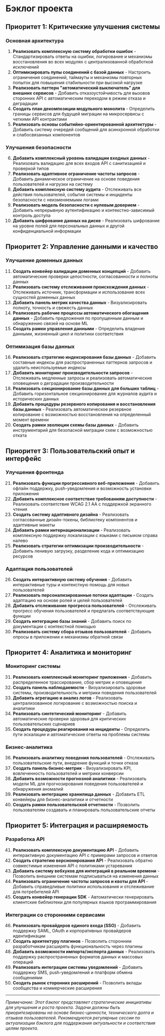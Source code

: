 # Бэклог проекта

## Приоритет 1: Критические улучшения системы

### Основная архитектура
1. **Реализовать комплексную систему обработки ошибок** - Стандартизировать ответы на ошибки, логирование и механизмы восстановления во всех модулях с централизованной обработкой исключений
2. **Оптимизировать пулы соединений с базой данных** - Настроить ограничения соединений, таймауты и механизмы повторных попыток для повышения стабильности при высокой нагрузке
3. **Реализовать паттерн "автоматический выключатель" для внешних сервисов** - Добавить отказоустойчивость для вызовов сторонних API с автоматическим переходом в режим отказа и деградации
4. **Создать план декомпозиции модульного монолита** - Определить границы сервисов для будущей миграции на микросервисы с четкими API контрактами
5. **Реализовать основы событийно-ориентированной архитектуры** - Добавить систему очередей сообщений для асинхронной обработки и слабосвязанных компонентов

### Улучшения безопасности
6. **Добавить комплексный уровень валидации входных данных** - Реализовать валидацию для всех входов API с санитизацией и проверкой типов
7. **Реализовать адаптивное ограничение частоты запросов** - Добавить динамическое ограничение на основе поведения пользователей и нагрузки на систему
8. **Добавить комплексную систему аудита** - Отслеживать все действия пользователей, события системы и инциденты безопасности с неизменяемыми логами
9. **Реализовать модель безопасности с нулевым доверием** - Добавить непрерывную аутентификацию и контекстно-зависимый контроль доступа
10. **Добавить шифрование данных на диске** - Реализовать шифрование на уровне полей для персональных данных и другой конфиденциальной информации

## Приоритет 2: Управление данными и качество

### Улучшение доменных данных
11. **Создать конвейер валидации доменных концепций** - Добавить автоматические проверки целостности, согласованности и полноты данных
12. **Реализовать систему отслеживания происхождения данных** - Отслеживать источник, трансформации и использование всех сущностей доменных данных
13. **Добавить панель метрик качества данных** - Визуализировать полноту, точность и свежесть данных
14. **Реализовать рабочие процессы автоматического обогащения данных** - Добавить предложения по пропущенным данным и обнаружению связей на основе ML
15. **Создать рамки управления данными** - Определить владение данными, жизненный цикл и политики соответствия

### Оптимизация базы данных
16. **Реализовать стратегию индексирования базы данных** - Добавить составные индексы для распространенных паттернов запросов и удалить неиспользуемые индексы
17. **Добавить мониторинг производительности запросов** - Отслеживать медленные запросы и реализовать автоматические оповещения о деградации производительности
18. **Реализовать секционирование базы данных для больших таблиц** - Добавить горизонтальное секционирование для журналов аудита и исторических данных
19. **Добавить процедуры резервного копирования и восстановления базы данных** - Реализовать автоматическое резервное копирование с возможностью восстановления на определенный момент времени
20. **Создать рамки эволюции схемы базы данных** - Добавить инструментарий для безопасной миграции схем с возможностью отката

## Приоритет 3: Пользовательский опыт и интерфейс

### Улучшения фронтенда
21. **Реализовать функции прогрессивного веб-приложения** - Добавить офлайн поддержку, push-уведомления и возможность установки приложения
22. **Добавить комплексное соответствие требованиям доступности** - Реализовать соответствие WCAG 2.1 AA с поддержкой экранного чтения
23. **Создать систему адаптивного дизайна** - Реализовать согласованные дизайн-токены, библиотеку компонентов и адаптивные макеты
24. **Добавить рамки интернационализации** - Реализовать комплексную поддержку локализации с языками с письмом справа налево
25. **Реализовать стратегии оптимизации производительности** - Добавить ленивую загрузку, разделение кода и оптимизацию ресурсов

### Адаптация пользователей
26. **Создать интерактивную систему обучения** - Добавить интерактивные туры и контекстную помощь для новых пользователей
27. **Реализовать персонализированные потоки адаптации** - Создать адаптацию на основе ролей и целей пользователей
28. **Добавить отслеживание прогресса пользователей** - Отслеживать прогресс обучения пользователей и предлагать соответствующие функции
29. **Создать интеграцию базы знаний** - Добавить поиск по документации с контекстной помощью
30. **Реализовать систему сбора отзывов пользователей** - Добавить опросы в приложении и механизмы обратной связи

## Приоритет 4: Аналитика и мониторинг

### Мониторинг системы
31. **Реализовать комплексный мониторинг приложения** - Добавить распределенное трассирование, сбор метрик и оповещения
32. **Создать панель наблюдаемости** - Визуализировать здоровье системы, производительность и метрики поведения пользователей
33. **Добавить агрегацию и анализ логов** - Реализовать централизованное логирование с возможностью поиска и аналитики
34. **Реализовать синтетический мониторинг** - Добавить автоматические проверки здоровья для критических пользовательских сценариев
35. **Создать процедуры реагирования на инциденты** - Определить пути эскалации и автоматические ответы на проблемы системы

### Бизнес-аналитика
36. **Реализовать аналитику поведения пользователей** - Отслеживать пользовательские пути, внедрение функций и точки отказа
37. **Создать панель бизнес-метрик** - Визуализировать KPI, вовлеченность пользователей и метрики конверсии
38. **Добавить возможности прогнозной аналитики** - Реализовать модели ML для прогнозирования поведения пользователей и обнаружения аномалий
39. **Реализовать интеграцию хранилища данных** - Добавить ETL конвейеры для бизнес-аналитики и отчетности
40. **Создать рамки пользовательской отчетности** - Позволить пользователям создавать и планировать пользовательские отчеты

## Приоритет 5: Интеграция и расширяемость

### Разработка API
41. **Реализовать комплексную документацию API** - Добавить интерактивную документацию API с примерами запросов и ответов
42. **Создать стратегию версионирования API** - Реализовать обратно совместимые изменения API с политиками устаревания
43. **Добавить систему вебхуков для интеграций в реальном времени** - Позволить внешним системам подписываться на изменения данных
44. **Реализовать ограничение частоты запросов и квоты для API** - Добавить справедливые политики использования и отслеживание для потребителей API
45. **Создать конвейер генерации SDK** - Автоматически генерировать клиентские библиотеки для популярных языков программирования

### Интеграции со сторонними сервисами
46. **Реализовать провайдеров единого входа (SSO)** - Добавить поддержку SAML, OAuth и корпоративных провайдеров идентификации
47. **Создать архитектуру плагинов** - Позволить сторонним разработчикам расширять функциональность через плагины
48. **Добавить возможности импорта/экспорта данных** - Реализовать поддержку распространенных форматов данных и массовых операций
49. **Реализовать интеграции системы уведомлений** - Добавить поддержку SMS, push-уведомлений и платформ обмена сообщениями
50. **Создать рынок сторонних расширений** - Позволить вклады сообщества и коммерческие расширения

---
*Примечание: Этот бэклог представляет стратегические инициативы для улучшения и роста проекта. Задачи должны быть приоритезированы на основе бизнес-ценности, технического долга и отзывов пользователей. Рекомендуются регулярные сессии по актуализации бэклога для поддержания актуальности и соответствия целям проекта.*